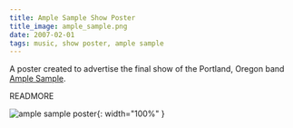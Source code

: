 ```yaml
---
title: Ample Sample Show Poster
title_image: ample_sample.png
date: 2007-02-01
tags: music, show poster, ample sample
---
```


A poster created to advertise the final show of the Portland, Oregon band 
[Ample Sample](http://www.myspace.com/amplesample).

READMORE

![ample sample poster](/images/ample_sample.png){: width="100%" }

